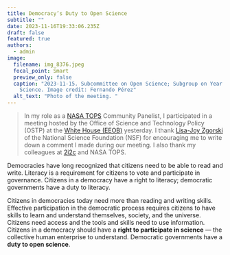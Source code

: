 ```yaml
---
title: Democracy’s Duty to Open Science
subtitle: ""
date: 2023-11-16T19:33:06.235Z
draft: false
featured: true
authors:
  - admin
image:
  filename: img_8376.jpeg
  focal_point: Smart
  preview_only: false
  caption: "2023-11-15. Subcommittee on Open Science; Subgroup on Year of Open
    Science. Image credit: Fernando Pérez"
  alt_text: "Photo of the meeting. "
---
```

> In my role as a [NASA TOPS](https://nasa.github.io/Transform-to-Open-Science/) Community Panelist, I participated in a meeting hosted by the Office of Science and Technology Policy (OSTP) at the [White House (EEOB)](https://www.whitehouse.gov/about-the-white-house/the-grounds/eisenhower-executive-office-building/) yesterday. I thank [Lisa-Joy Zgorski](https://www.linkedin.com/in/lisa-joy-zgorski-721921) of the National Science Foundation (NSF) for encouraging me to write down a comment I made during our meeting. I also thank my colleagues at [2i2c](https:/:2i2c.org) and NASA TOPS. 

Democracies have long recognized that citizens need to be able to read and write. Literacy is a requirement for citizens to vote and participate in governance. Citizens in a democracy have a right to literacy; democratic governments have a duty to literacy. 

Citizens in democracies today need more than reading and writing skills. Effective participation in the democratic process requires citizens to have skills to learn and understand themselves, society, and the universe. Citizens need access and the tools and skills need to use information. Citizens in a democracy should have a **right to participate in science** — the collective human enterprise to understand. Democratic governments have a **duty to open science**. 
